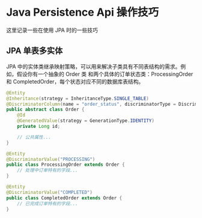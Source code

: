 # Java Persistence Api 操作技巧

这里记录一些在使用 JPA 时的一些技巧

## JPA 单表多实体

JPA 中的实体类继承映射策略，可以用来解决子类具有不同表结构的需求。例如，假设你有一个抽象的 Order 类
和两个具体的订单状态类：ProcessingOrder 和 CompletedOrder，每个状态对应不同的数据库表结构。

```java
@Entity
@Inheritance(strategy = InheritanceType.SINGLE_TABLE)
@DiscriminatorColumn(name = "order_status", discriminatorType = DiscriminatorType.STRING)
public abstract class Order {
    @Id
    @GeneratedValue(strategy = GenerationType.IDENTITY)
    private Long id;

    // 公共属性...
}

@Entity
@DiscriminatorValue("PROCESSING")
public class ProcessingOrder extends Order {
    // 处理中订单特有的字段...
}

@Entity
@DiscriminatorValue("COMPLETED")
public class CompletedOrder extends Order {
    // 已完成订单特有的字段...
}
```
